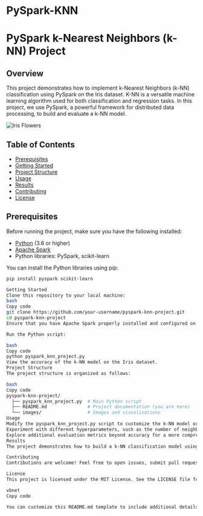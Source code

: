 # PySpark-KNN

# PySpark k-Nearest Neighbors (k-NN) Project

## Overview

This project demonstrates how to implement k-Nearest Neighbors (k-NN) classification using PySpark on the Iris dataset. K-NN is a versatile machine learning algorithm used for both classification and regression tasks. In this project, we use PySpark, a powerful framework for distributed data processing, to build and evaluate a k-NN model.

![Iris Flowers](images/iris-flowers.png)

## Table of Contents

- [Prerequisites](#prerequisites)
- [Getting Started](#getting-started)
- [Project Structure](#project-structure)
- [Usage](#usage)
- [Results](#results)
- [Contributing](#contributing)
- [License](#license)

## Prerequisites

Before running the project, make sure you have the following installed:

- [Python](https://www.python.org/) (3.6 or higher)
- [Apache Spark](https://spark.apache.org/downloads.html)
- Python libraries: PySpark, scikit-learn

You can install the Python libraries using pip:

```bash
pip install pyspark scikit-learn

Getting Started
Clone this repository to your local machine:
bash
Copy code
git clone https://github.com/your-username/pyspark-knn-project.git
cd pyspark-knn-project
Ensure that you have Apache Spark properly installed and configured on your system.

Run the Python script:

bash
Copy code
python pyspark_knn_project.py
View the accuracy of the k-NN model on the Iris dataset.
Project Structure
The project structure is organized as follows:

bash
Copy code
pyspark-knn-project/
  ├── pyspark_knn_project.py  # Main Python script
  ├── README.md               # Project documentation (you are here)
  └── images/                 # Images and visualizations
Usage
Modify the pyspark_knn_project.py script to customize the k-NN model or dataset.
Experiment with different hyperparameters, such as the number of neighbors (k), to optimize model performance.
Explore additional evaluation metrics beyond accuracy for a more comprehensive analysis.
Results
The project demonstrates how to build a k-NN classification model using PySpark and evaluate its performance on the Iris dataset. The accuracy achieved on the test data is reported in the console output.

Contributing
Contributions are welcome! Feel free to open issues, submit pull requests, or provide suggestions to improve this project.

License
This project is licensed under the MIT License. See the LICENSE file for details.

vbnet
Copy code

You can customize this README.md template to include additional details, visuals, or specific instructions for your project. Don't forget to replace placeholders such as `your-username` with your actual GitHub username and update the project's directory structure and file names accordingly.



